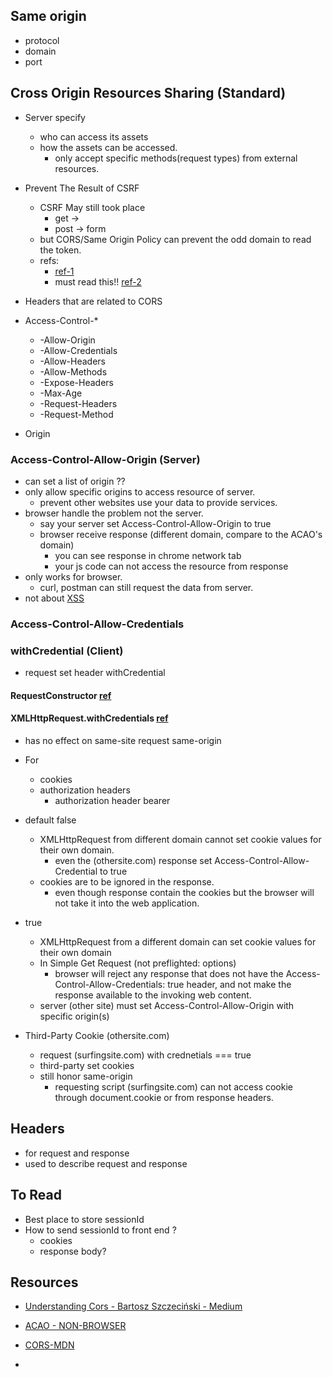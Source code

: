 ## Same origin
* protocol
* domain
* port


## Cross Origin Resources Sharing (Standard)
* Server specify
  * who can access its assets
  * how the assets can be accessed.
    * only accept specific methods(request types) from external resources.

* Prevent The Result of CSRF
  * CSRF May still took place
    * get -> <img >
    * post -> form
  * but CORS/Same Origin Policy can prevent the odd domain to read the token.
  * refs:
    * [ref-1](https://stackoverflow.com/questions/24687313/what-exactly-does-the-access-control-allow-credentials-header-do#24689738)
    * must read this!! [ref-2](https://security.stackexchange.com/questions/97825/is-cors-helping-in-anyway-against-cross-site-forgery#97938)

* Headers that are related to CORS
* Access-Control-*
  * -Allow-Origin
  * -Allow-Credentials
  * -Allow-Headers
  * -Allow-Methods
  * -Expose-Headers
  * -Max-Age
  * -Request-Headers
  * -Request-Method
* Origin


### Access-Control-Allow-Origin (Server)
* can set a list of origin ??
* only allow specific origins to access resource of server.
  * prevent other websites use your data to provide services.
* browser handle the problem not the server.
  * say your server set Access-Control-Allow-Origin to true
  * browser receive response (different domain, compare to the ACAO's domain)
    * you can see response in chrome network tab
    * your js code can not access the resource from response
* only works for browser.
  * curl, postman can still request the data from server.
* not about [XSS](https://security.stackexchange.com/questions/108835/how-does-cors-prevent-xss)

### Access-Control-Allow-Credentials

### withCredential (Client)
* request set header withCredential

#### RequestConstructor [ref](https://developer.mozilla.org/en-US/docs/Web/API/Request/credentials)

#### XMLHttpRequest.withCredentials [ref](https://developer.mozilla.org/en-US/docs/Web/API/XMLHttpRequest/withCredentials)
* has no effect on same-site request same-origin
* For
  * cookies
  * authorization headers
    * authorization header bearer

* default false
  * XMLHttpRequest from different domain cannot set cookie values for their own domain.
    * even the (othersite.com) response set Access-Control-Allow-Credential to true
  * cookies are to be ignored in the response.
    * even though response contain the cookies but the browser will not take it into the web application.

* true
  * XMLHttpRequest from a different domain can set cookie values for their own domain
  * In Simple Get Request (not preflighted: options)
    * browser will reject any response that does not have the Access-Control-Allow-Credentials: true header, and not make the response available to the invoking web content.
  * server (other site) must set Access-Control-Allow-Origin with specific origin(s)

* Third-Party Cookie (othersite.com)
  * request (surfingsite.com) with crednetials === true
  * third-party set cookies
  * still honor same-origin
    * requesting script (surfingsite.com) can not access cookie through document.cookie or from response headers.

## Headers
* for request and response
* used to describe request and response

## To Read
* Best place to store sessionId
* How to send sessionId to front end ?
  * cookies
  * response body?



## Resources
* [Understanding Cors - Bartosz Szczeciński - Medium](https://medium.com/@baphemot/understanding-cors-18ad6b478e2b)
* [ACAO - NON-BROWSER](https://stackoverflow.com/questions/43432743/will-cors-policy-prevent-resource-access-from-non-browser-requests)
* [CORS-MDN](https://developer.mozilla.org/en-US/docs/Web/HTTP/CORS#Requests_with_credentials)

* [](https://www.acunetix.com/vulnerabilities/web/insecure-response-with-wildcard-in-access-control-allow-origin/)
